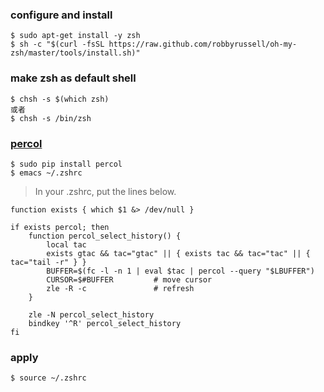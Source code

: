 ### configure and install 
```
$ sudo apt-get install -y zsh
$ sh -c "$(curl -fsSL https://raw.github.com/robbyrussell/oh-my-zsh/master/tools/install.sh)"
```

### make zsh as default shell
```
$ chsh -s $(which zsh) 
或者
$ chsh -s /bin/zsh 
```

### [percol](https://github.com/mooz/percol)
```
$ sudo pip install percol
$ emacs ~/.zshrc 
```
> In your .zshrc, put the lines below.
```
function exists { which $1 &> /dev/null }

if exists percol; then
    function percol_select_history() {
        local tac
        exists gtac && tac="gtac" || { exists tac && tac="tac" || { tac="tail -r" } }
        BUFFER=$(fc -l -n 1 | eval $tac | percol --query "$LBUFFER")
        CURSOR=$#BUFFER         # move cursor
        zle -R -c               # refresh
    }

    zle -N percol_select_history
    bindkey '^R' percol_select_history
fi
```

### apply
```
$ source ~/.zshrc
```
